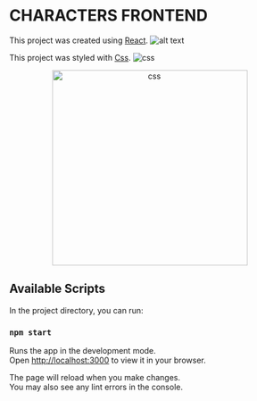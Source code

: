 # CHARACTERS FRONTEND 

This project was created using  [React](https://github.com/facebook/create-react-app).
![alt text](http://url/to/img.png)

This project was styled with [Css](https://developer.mozilla.org/en-US/docs/Web/CSS).
![css](https://cdn-icons-png.flaticon.com/512/732/732190.png)

<p align="center">
  <img src="https://cdn-icons-png.flaticon.com/512/732/732190.png" width="350" title="css">
</p>

## Available Scripts

In the project directory, you can run:

### `npm start`

Runs the app in the development mode.\
Open [http://localhost:3000](http://localhost:3000) to view it in your browser.

The page will reload when you make changes.\
You may also see any lint errors in the console.
